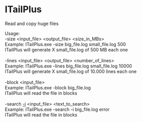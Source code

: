 # ITailPlus
Read and copy huge files

Usage:<br/>
		-size <input_file> <output_file> <size_in_MBs> <br/>
		Example: ITailPlus.exe -size big_file.log small_file.log 500<br/>
		ITailPlus will generate X small_file.log of 500 MB each one<br/>
		<br/>
		-lines <input_file> <output_file> <number_of_lines> <br/>
		Example: ITailPlus.exe -lines big_file.log small_file.log 10000<br/>
		ITailPlus will generate X small_file.log of 10.000 lines each one<br/>
		<br/>
		-block <input_file> <br/>
		Example: ITailPlus.exe -block big_file.log <br/>
		ITailPlus will read the file in blocks<br/>
		<br/>
		-search [-i](optional) <input_file> <text_to_search> <br/>
		Example: ITailPlus.exe -search -i big_file.log error<br/>
		ITailPlus will read the file in blocks<br/>
